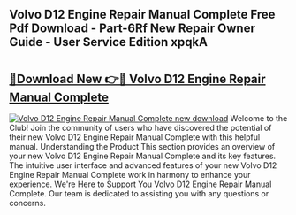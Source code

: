 ## Volvo D12 Engine Repair Manual Complete Free Pdf Download - Part-6Rf New Repair Owner Guide - User Service Edition xpqkA

# <h2><a href="http://bc5026.oget.top/?id=Volvo+D12+Engine+Repair+Manual+Complete">🔗Download New 👉🔴 Volvo D12 Engine Repair Manual Complete</a></h2>

[![Volvo D12 Engine Repair Manual Complete new download](https://i.imgur.com/5g1atiW.png)](http://bc5026.oget.top/?id=Volvo+D12+Engine+Repair+Manual+Complete)
Welcome to the Club! Join the community of users who have discovered the potential of their new Volvo D12 Engine Repair Manual Complete with this helpful manual. Understanding the Product This section provides an overview of your new Volvo D12 Engine Repair Manual Complete and its key features. The intuitive user interface and advanced features of your new Volvo D12 Engine Repair Manual Complete work in harmony to enhance your experience. We're Here to Support You Volvo D12 Engine Repair Manual Complete. Our team is dedicated to assisting you with any questions or concerns.
